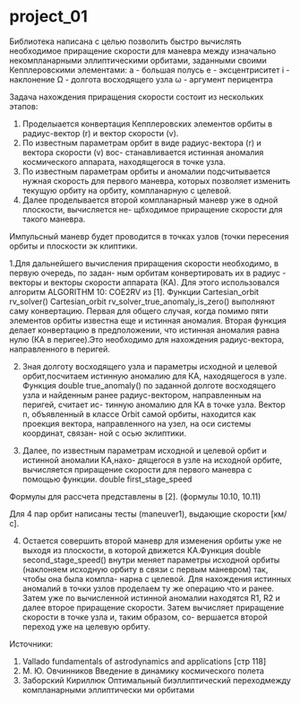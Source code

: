 # project_01

Библиотека написана с целью позволить быстро вычислять необходимое приращение скорости
для маневра между изначально некомпланарными эллиптическими орбитами, заданными своими
Кепплеровскими элементами:
a - большая полусь
e - эксцентриситет
i - наклонение
Ω - долгота восходящего узла
ω - аргумент перицентра

Задача нахождения приращения скорости состоит из нескольких этапов:
1) Проделыается конвертация Кепплеровских элементов орбиты в радиус-вектор (r) и вектор
скорости (v).
2) По известным параметрам орбит в  виде радиус-вектора (r) и вектора скорости (v) вос-
станавливается истинная аномалия космического аппарата, находящегося в точке узла.
3) По известным параметрам орбиты и аномалии подсчитывается нужная скорость для первого
маневра, которых позволяет изменить текущую орбиту на орбиту, компланарную с целевой.
4) Далее проделывается второй компланарный маневр уже в одной плоскости, вычисляется не-
щбходимое приращение скорости для такого маневра.

Импульсный маневр будет проводится в точках узлов (точки пересения орбиты и плоскости эк
клиптики.

1.Для дальнейшего вычисления приращения скорости необходимо, в первую очередь, по задан-
ным орбитам конвертировать их в радиус - векторы и векторы скорости аппарата (КА).
Для этого использовался алгоритм ALGORITHM 10: COE2RV из [1]. Функции
Cartesian_orbit rv_solver()
Cartesian_orbit rv_solver_true_anomaly_is_zero() 
выполняют саму конвертацию. Первая для общего случая, когда помимо пяти элементов орбиты
известна еще и истинная аномалия. Вторая функция делает конвертацию в предположении, что 
истинная аномалия равна нулю (КА в перигее).Это необходимо для нахождения радиус-вектора,
направленного в перигей.


2. Зная долготу восходящего узла и параметры исходной и целевой орбит,посчитаем истинную
аномалию  для КА, находящегося в узле. Функция double true_anomaly() по заданной долготе
восходящего узла и найденным ранее радиус-вектором, направленным на перигей, считает ис-
тинную  аномалию для КА в точке узла. Вектор n, объявленный в классе Orbit самой орбиты, 
находится как проекция вектора, направленного на узел, на оси системы координат, связан-
ной с осью эклиптики.

3. Далее, по известным параметрам  исходной и целевой орбит и истинной аномалии КА,нахо-
дящегося в узле на исходной орбите, вычисляется  приращение скорости для первого маневра
с помощью функции.
double first_stage_speed

Формулы для рассчета представлены в [2]. (формулы 10.10, 10.11)

Для 4 пар орбит написаны тесты (maneuver1), выдающие скорости [км/с].

4.  Остается совершить второй маневр для изменения  орбиты уже не выходя из плоскости, в
которой движется КА.Функция double second_stage_speed() внутри меняет параметры исходной 
орбиты (наклоняем исходную орбиту в связи с первым маневром) так, чтобы она была компла-
нарна с целевой. Для нахождения истинных аномалий в точки узлов проделаем ту же операцию
что и ранее. Затем уже  по вычисленной истинной аномалии находятся R1, R2 и далее второе
приращение скорости.
Затем  вычисляет приращение скорости в точке узла и, таким образом, со-
вершается второй переход уже на целевую орбиту.


Источники:
1. Vallado fundamentals of astrodynamics and applications [стр 118]
2. М. Ю. Овчинников Введение в динамику космического полета
3. Заборский Кириллюк Оптимальный биэллиптический переходмежду компланарными эллиптически
ми орбитами
